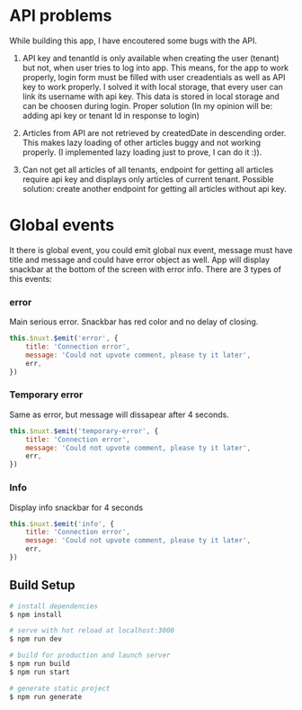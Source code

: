 # API problems
While building this app, I have encoutered some bugs with the API.

1) API key and tenantId is only available when creating the user (tenant) but not, when user tries to log into app.
This means, for the app to work properly, login form must be filled with user creadentials as well as API key to work properly.
I solved it with local storage, that every user can link its username with api key. This data is stored in local storage and can be choosen during login.
Proper solution (In my opinion will be: adding api key or tenant Id in response to login)

2) Articles from API are not retrieved by createdDate in descending order. This makes lazy loading of other articles buggy and not working properly. (I implemented lazy loading just to prove, I can do it :)). 

3) Can not get all articles of all tenants, endpoint for getting all articles require api key and displays only articles of current tenant.
Possible solution: create another endpoint for getting all articles without api key.

# Global events
It there is global event, you could emit global nux event, message must have title and message and could have error object as well. App will display snackbar at the bottom of the screen with error info.
There are 3 types of this events:
### error
Main serious error. Snackbar has red color and no delay of closing. 
```js
this.$nuxt.$emit('error', {
    title: 'Connection error',
    message: 'Could not upvote comment, please ty it later',
    err,
})
```
### Temporary error
Same as error, but message will dissapear after 4 seconds.
```js
this.$nuxt.$emit('temporary-error', {
    title: 'Connection error',
    message: 'Could not upvote comment, please ty it later',
    err,
})
```
### Info
Display info snackbar for 4 seconds
```js
this.$nuxt.$emit('info', {
    title: 'Connection error',
    message: 'Could not upvote comment, please ty it later',
    err,
})
```

## Build Setup

```bash
# install dependencies
$ npm install

# serve with hot reload at localhost:3000
$ npm run dev

# build for production and launch server
$ npm run build
$ npm run start

# generate static project
$ npm run generate
```
